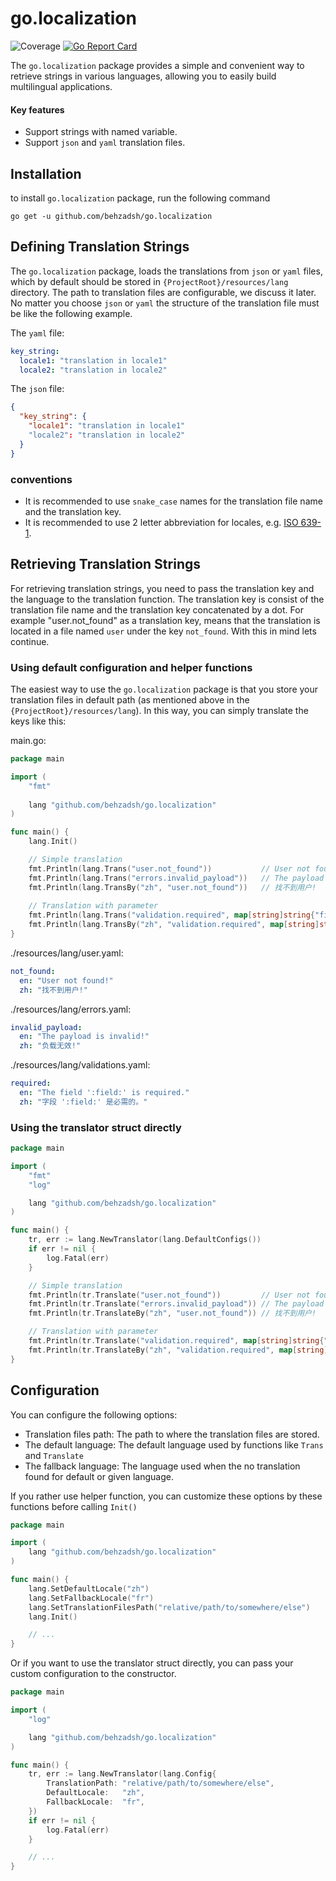 # go.localization
![Coverage](https://img.shields.io/badge/Coverage-97.3%25-brightgreen)
[![Go Report Card](https://goreportcard.com/badge/github.com/behzadsh/go.localization)](https://goreportcard.com/report/github.com/behzadsh/go.localization)

The `go.localization` package provides a simple and convenient way to retrieve strings
in various languages, allowing you to easily build multilingual applications.

#### Key features
- Support strings with named variable.
- Support `json` and `yaml` translation files.

## Installation
to install `go.localization` package, run the following command

```
go get -u github.com/behzadsh/go.localization
```

## Defining Translation Strings
The `go.localization` package, loads the translations from `json` or `yaml` files, which by default should be
stored in `{ProjectRoot}/resources/lang` directory. The path to translation files are configurable, we discuss it later.
No matter you choose `json` or `yaml` the structure of the translation file must be like the following example.

The `yaml` file:
```yaml
key_string:
  locale1: "translation in locale1"
  locale2: "translation in locale2"
```

The `json` file:
```json
{
  "key_string": {
    "locale1": "translation in locale1"
    "locale2": "translation in locale2"
  }
}
```

### conventions
* It is recommended to use `snake_case` names for the translation file name and the translation key.
* It is recommended to use 2 letter abbreviation for locales, e.g. [ISO 639-1](https://en.wikipedia.org/wiki/List_of_ISO_639-1_codes).

## Retrieving Translation Strings

For retrieving translation strings, you need to pass the translation key and the language to the translation function.
The translation key is consist of the translation file name and the translation key concatenated by a dot.
For example "user.not_found" as a translation key, means that the translation is located in a file named
`user` under the key `not_found`. With this in mind lets continue.

### Using default configuration and helper functions
The easiest way to use the `go.localization` package is that you store your translation files in default path
(as mentioned above in the `{ProjectRoot}/resources/lang`). In this way, you can simply translate the keys like this:

main.go:
```go
package main

import (
	"fmt"
	
	lang "github.com/behzadsh/go.localization"
)

func main() {
	lang.Init()

	// Simple translation
	fmt.Println(lang.Trans("user.not_found"))           // User not found!
	fmt.Println(lang.Trans("errors.invalid_payload"))   // The payload is invalid!
	fmt.Println(lang.TransBy("zh", "user.not_found"))   // 找不到用户!
	
	// Translation with parameter
	fmt.Println(lang.Trans("validation.required", map[string]string{"field": "email"}))         // The field 'email' is required.
	fmt.Println(lang.TransBy("zh", "validation.required", map[string]string{"field": "email"})) // 字段 'email' 是必需的。
}
```
./resources/lang/user.yaml:
```yaml
not_found:
  en: "User not found!"
  zh: "找不到用户!"
```
./resources/lang/errors.yaml:
```yaml
invalid_payload:
  en: "The payload is invalid!"
  zh: "负载无效!"
```
./resources/lang/validations.yaml:
```yaml
required:
  en: "The field ':field:' is required."
  zh: "字段 ':field:' 是必需的。"
```

### Using the translator struct directly

```go
package main

import (
	"fmt"
	"log"

	lang "github.com/behzadsh/go.localization"
)

func main() {
	tr, err := lang.NewTranslator(lang.DefaultConfigs())
	if err != nil {
		log.Fatal(err)
	}

	// Simple translation
	fmt.Println(tr.Translate("user.not_found"))         // User not found!
	fmt.Println(tr.Translate("errors.invalid_payload")) // The payload is invalid!
	fmt.Println(tr.TranslateBy("zh", "user.not_found")) // 找不到用户!

	// Translation with parameter
	fmt.Println(tr.Translate("validation.required", map[string]string{"field": "email"}))         // The field 'email' is required.
	fmt.Println(tr.TranslateBy("zh", "validation.required", map[string]string{"field": "email"})) // 字段 'email' 是必需的。
}
```

## Configuration

You can configure the following options:
* Translation files path: The path to where the translation files are stored.
* The default language: The default language used by functions like `Trans` and `Translate`
* The fallback language: The language used when the no translation found for default or given language.

If you rather use helper function, you can customize these options by these functions before calling `Init()`

```go
package main

import (
	lang "github.com/behzadsh/go.localization"
)

func main() {
	lang.SetDefaultLocale("zh")
	lang.SetFallbackLocale("fr")
	lang.SetTranslationFilesPath("relative/path/to/somewhere/else")
	lang.Init()

	// ...
}
```

Or if you want to use the translator struct directly, you can pass your custom configuration to the constructor.

```go
package main

import (
	"log"

	lang "github.com/behzadsh/go.localization"
)

func main() {
	tr, err := lang.NewTranslator(lang.Config{
		TranslationPath: "relative/path/to/somewhere/else",
		DefaultLocale:   "zh",
		FallbackLocale:  "fr",
	})
	if err != nil {
		log.Fatal(err)
	}

	// ...
}
```

